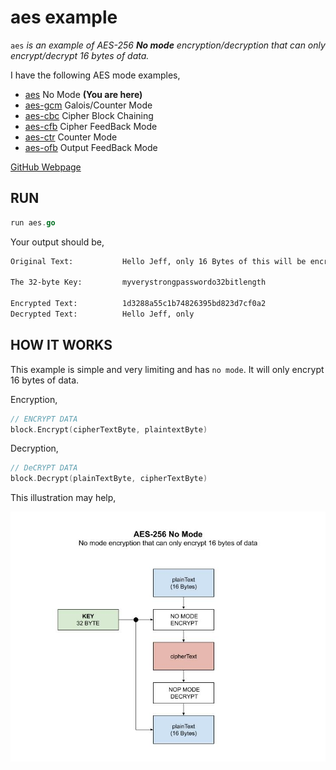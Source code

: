 # aes example

`aes` _is an example of
AES-256 **No mode** encryption/decryption
that can only encrypt/decrypt 16 bytes of data._

I have the following AES mode examples,

* [aes](https://github.com/JeffDeCola/my-go-examples/tree/master/encryption-decryption/aes)
  No Mode **(You are here)**
* [aes-gcm](https://github.com/JeffDeCola/my-go-examples/tree/master/encryption-decryption/aes-gcm)
  Galois/Counter Mode
* [aes-cbc](https://github.com/JeffDeCola/my-go-examples/tree/master/encryption-decryption/aes-cbc)
  Cipher Block Chaining
* [aes-cfb](https://github.com/JeffDeCola/my-go-examples/tree/master/encryption-decryption/aes-cfb)
  Cipher FeedBack Mode
* [aes-ctr](https://github.com/JeffDeCola/my-go-examples/tree/master/encryption-decryption/aes-ctr)
  Counter Mode
* [aes-ofb](https://github.com/JeffDeCola/my-go-examples/tree/master/encryption-decryption/aes-ofb)
  Output FeedBack Mode

[GitHub Webpage](https://jeffdecola.github.io/my-go-examples/)

## RUN

```go
run aes.go
```

Your output should be,

```txt
Original Text:           Hello Jeff, only 16 Bytes of this will be encrypted.

The 32-byte Key:         myverystrongpasswordo32bitlength

Encrypted Text:          1d3288a55c1b74826395bd823d7cf0a2
Decrypted Text:          Hello Jeff, only
```

## HOW IT WORKS

This example is simple and very limiting and has `no mode`.
It will only encrypt 16 bytes of data.

Encryption,

```go
// ENCRYPT DATA
block.Encrypt(cipherTextByte, plaintextByte)
```

Decryption,

```go
// DeCRYPT DATA
block.Decrypt(plainTextByte, cipherTextByte)
```

This illustration may help,

![IMAGE - aes - IMAGE](../../docs/pics/aes.jpg)
